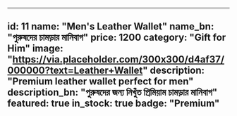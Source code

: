
---
id: 11
name: "Men's Leather Wallet"
name_bn: "পুরুষদের চামড়ার মানিবাগ"
price: 1200
category: "Gift for Him"
image: "https://via.placeholder.com/300x300/d4af37/000000?text=Leather+Wallet"
description: "Premium leather wallet perfect for men"
description_bn: "পুরুষদের জন্য নিখুঁত প্রিমিয়াম চামড়ার মানিবাগ"
featured: true
in_stock: true
badge: "Premium"
---
